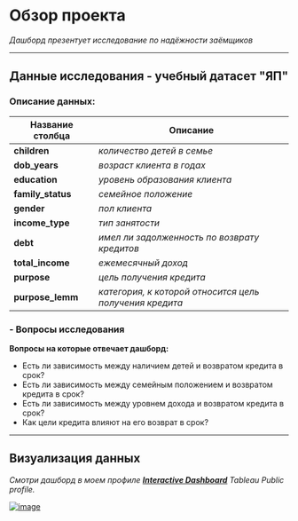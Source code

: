 # Обзор проекта

*Дашборд презентует исследование по надёжности заёмщиков*

-------------------------------------------------------------------------------------------------------------------------------------------------
## Данные исследования - учебный датасет **"ЯП"** <br />
### Описание данных: </br>
| Название столбца | Описание                            |
|-----------------|-------------------------------------|
| **children**        | *количество детей в семье*            |
| **dob_years**       | *возраст клиента в годах*             |
| **education**       | *уровень образования клиента*         |
| **family_status**   | *семейное положение*                  |
| **gender**          | *пол клиента*                         |
| **income_type**     | *тип занятости*                       |
| **debt**            | *имел ли задолженность по возврату кредитов* |
| **total_income**    | *ежемесячный доход*                   |
| **purpose**         | *цель получения кредита*              |
| **purpose_lemm**    | *категория, к которой относится цель получения кредита* |

### - Вопросы исследования <br />
 
**Вопросы на которые отвечает дашборд:**
 
- Есть ли зависимость между наличием детей и возвратом кредита в срок?
- Есть ли зависимость между семейным положением и возвратом кредита в срок?
- Есть ли зависимость между уровнем дохода и возвратом кредита в срок?
- Как цели кредита влияют на его возврат в срок?

-------------------------------------------------------------------------------------------------------------------------------------------------
## Визуализация данных 

*Смотри дашборд в моем профиле **[Interactive Dashboard](https://public.tableau.com/app/profile/oleg.vitebskiy/viz/Dashboard_credit_bank/debt_research)**  Tableau Public profile.*  

<a href="https://ibb.co/YyZmzX5"><img src="https://i.ibb.co/NmS58r0/image.png" alt="image" border="0" /></a>
